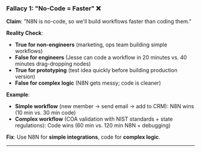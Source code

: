 ### **Fallacy 1: "No-Code = Faster"** ❌

**Claim**: "N8N is no-code, so we'll build workflows faster than coding them."

**Reality Check**:

- **True for non-engineers** (marketing, ops team building simple workflows)
- **False for engineers** (Jesse can code a workflow in 20 minutes vs. 40 minutes drag-dropping nodes)
- **True for prototyping** (test idea quickly before building production version)
- **False for complex logic** (N8N gets messy; code is cleaner)

**Example**:

- **Simple workflow** (new member → send email → add to CRM): N8N wins (10 min vs. 30 min code)
- **Complex workflow** (COA validation with NIST standards + state regulations): Code wins (60 min vs. 120 min N8N + debugging)

**Fix**: Use N8N for **simple integrations**, code for **complex logic**.

---
